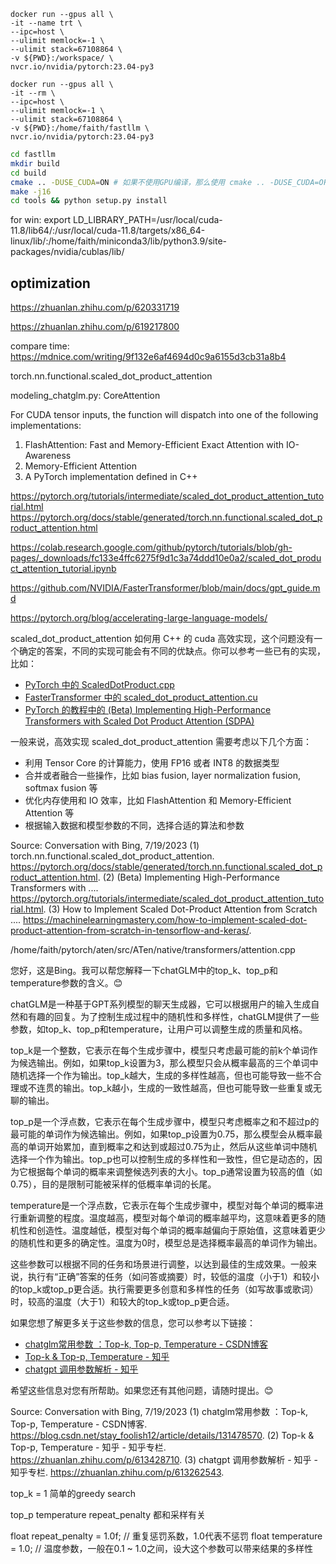 ```
docker run --gpus all \
-it --name trt \
--ipc=host \
--ulimit memlock=-1 \
--ulimit stack=67108864 \
-v ${PWD}:/workspace/ \
nvcr.io/nvidia/pytorch:23.04-py3
```


```
docker run --gpus all \
-it --rm \
--ipc=host \
--ulimit memlock=-1 \
--ulimit stack=67108864 \
-v ${PWD}:/home/faith/fastllm \
nvcr.io/nvidia/pytorch:23.04-py3
```


``` sh
cd fastllm
mkdir build
cd build
cmake .. -DUSE_CUDA=ON # 如果不使用GPU编译，那么使用 cmake .. -DUSE_CUDA=OFF
make -j16
cd tools && python setup.py install
```

for win:
export LD_LIBRARY_PATH=/usr/local/cuda-11.8/lib64/:/usr/local/cuda-11.8/targets/x86_64-linux/lib/:/home/faith/miniconda3/lib/python3.9/site-packages/nvidia/cublas/lib/


## optimization

https://zhuanlan.zhihu.com/p/620331719

https://zhuanlan.zhihu.com/p/619217800


compare time:
https://mdnice.com/writing/9f132e6af4694d0c9a6155d3cb31a8b4

torch.nn.functional.scaled_dot_product_attention

modeling_chatglm.py: CoreAttention


For CUDA tensor inputs, the function will dispatch into one of the following implementations:

1. FlashAttention: Fast and Memory-Efficient Exact Attention with IO-Awareness
2. Memory-Efficient Attention
3. A PyTorch implementation defined in C++

https://pytorch.org/tutorials/intermediate/scaled_dot_product_attention_tutorial.html
https://pytorch.org/docs/stable/generated/torch.nn.functional.scaled_dot_product_attention.html


https://colab.research.google.com/github/pytorch/tutorials/blob/gh-pages/_downloads/fc133e4ffc6275f9d1c3a74ddd10e0a2/scaled_dot_product_attention_tutorial.ipynb


https://github.com/NVIDIA/FasterTransformer/blob/main/docs/gpt_guide.md


https://pytorch.org/blog/accelerating-large-language-models/


scaled_dot_product_attention 如何用 C++ 的 cuda 高效实现，这个问题没有一个确定的答案，不同的实现可能会有不同的优缺点。你可以参考一些已有的实现，比如：

- [PyTorch 中的 ScaledDotProduct.cpp](https://github.com/pytorch/pytorch/blob/master/aten/src/ATen/native/cuda/ScaledDotProduct.cpp)
- [FasterTransformer 中的 scaled_dot_product_attention.cu](https://github.com/NVIDIA/FasterTransformer/blob/main/src/decoding/scaled_dot_product_attention.cu)
- [PyTorch 的教程中的 (Beta) Implementing High-Performance Transformers with Scaled Dot Product Attention (SDPA)](https://pytorch.org/tutorials/intermediate/scaled_dot_product_attention_tutorial.html)

一般来说，高效实现 scaled_dot_product_attention 需要考虑以下几个方面：

- 利用 Tensor Core 的计算能力，使用 FP16 或者 INT8 的数据类型
- 合并或者融合一些操作，比如 bias fusion, layer normalization fusion, softmax fusion 等
- 优化内存使用和 IO 效率，比如 FlashAttention 和 Memory-Efficient Attention 等
- 根据输入数据和模型参数的不同，选择合适的算法和参数

Source: Conversation with Bing, 7/19/2023
(1) torch.nn.functional.scaled_dot_product_attention. https://pytorch.org/docs/stable/generated/torch.nn.functional.scaled_dot_product_attention.html.
(2) (Beta) Implementing High-Performance Transformers with .... https://pytorch.org/tutorials/intermediate/scaled_dot_product_attention_tutorial.html.
(3) How to Implement Scaled Dot-Product Attention from Scratch .... https://machinelearningmastery.com/how-to-implement-scaled-dot-product-attention-from-scratch-in-tensorflow-and-keras/.


/home/faith/pytorch/aten/src/ATen/native/transformers/attention.cpp




您好，这是Bing。我可以帮您解释一下chatGLM中的top_k、top_p和temperature参数的含义。😊

chatGLM是一种基于GPT系列模型的聊天生成器，它可以根据用户的输入生成自然和有趣的回复。为了控制生成过程中的随机性和多样性，chatGLM提供了一些参数，如top_k、top_p和temperature，让用户可以调整生成的质量和风格。

top_k是一个整数，它表示在每个生成步骤中，模型只考虑最可能的前k个单词作为候选输出。例如，如果top_k设置为3，那么模型只会从概率最高的三个单词中随机选择一个作为输出。top_k越大，生成的多样性越高，但也可能导致一些不合理或不连贯的输出。top_k越小，生成的一致性越高，但也可能导致一些重复或无聊的输出。

top_p是一个浮点数，它表示在每个生成步骤中，模型只考虑概率之和不超过p的最可能的单词作为候选输出。例如，如果top_p设置为0.75，那么模型会从概率最高的单词开始累加，直到概率之和达到或超过0.75为止，然后从这些单词中随机选择一个作为输出。top_p也可以控制生成的多样性和一致性，但它是动态的，因为它根据每个单词的概率来调整候选列表的大小。top_p通常设置为较高的值（如0.75），目的是限制可能被采样的低概率单词的长尾。

temperature是一个浮点数，它表示在每个生成步骤中，模型对每个单词的概率进行重新调整的程度。温度越高，模型对每个单词的概率越平均，这意味着更多的随机性和创造性。温度越低，模型对每个单词的概率越偏向于原始值，这意味着更少的随机性和更多的确定性。温度为0时，模型总是选择概率最高的单词作为输出。

这些参数可以根据不同的任务和场景进行调整，以达到最佳的生成效果。一般来说，执行有“正确”答案的任务（如问答或摘要）时，较低的温度（小于1）和较小的top_k或top_p更合适。执行需要更多创意和多样性的任务（如写故事或歌词）时，较高的温度（大于1）和较大的top_k或top_p更合适。

如果您想了解更多关于这些参数的信息，您可以参考以下链接：
- [chatglm常用参数 ：Top-k, Top-p, Temperature - CSDN博客](^1^)
- [Top-k & Top-p, Temperature - 知乎](^2^)
- [chatgpt 调用参数解析 - 知乎](^3^)

希望这些信息对您有所帮助。如果您还有其他问题，请随时提出。😊

Source: Conversation with Bing, 7/19/2023
(1) chatglm常用参数 ：Top-k, Top-p, Temperature - CSDN博客. https://blog.csdn.net/stay_foolish12/article/details/131478570.
(2) Top-k & Top-p, Temperature - 知乎 - 知乎专栏. https://zhuanlan.zhihu.com/p/613428710.
(3) chatgpt 调用参数解析 - 知乎 - 知乎专栏. https://zhuanlan.zhihu.com/p/613262543.



top_k = 1  简单的greedy search

top_p temperature repeat_penalty 都和采样有关

float repeat_penalty = 1.0f; // 重复惩罚系数，1.0代表不惩罚
float temperature = 1.0; // 温度参数，一般在0.1 ~ 1.0之间，设大这个参数可以带来结果的多样性